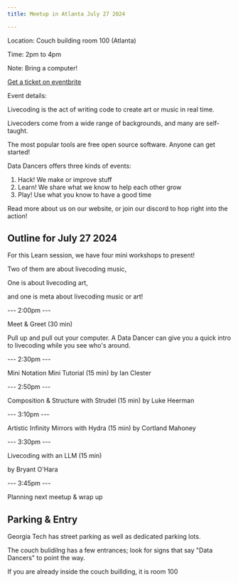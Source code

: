 ```yaml
---
title: Meetup in Atlanta July 27 2024

---
```


Location: Couch building room 100 (Atlanta)

Time: 2pm to 4pm 

Note: Bring a computer! 


[Get a ticket on eventbrite](https://www.eventbrite.com/e/livecode-data-dancers-learn-tickets-938339126587)

Event details:


Livecoding is the act of writing code to create art or music in real time.


Livecoders come from a wide range of backgrounds, and many are self-taught.

The most popular tools are free open source software. Anyone can get started!

Data Dancers offers three kinds of events:



1. Hack! We make or improve stuff
2. Learn! We share what we know to help each other grow
3. Play! Use what you know to have a good time



Read more about us on our website, or join our discord to hop right into the action!


## Outline for July 27 2024


For this Learn session, we have four mini workshops to present!


Two of them are about livecoding music,

One is about livecoding art,

and one is meta about livecoding music or art!


--- 2:00pm ---

Meet & Greet (30 min)

Pull up and pull out your computer.
A Data Dancer can give you a quick intro to livecoding while you see who's around.


--- 2:30pm ---

Mini Notation Mini Tutorial (15 min)
by Ian Clester

--- 2:50pm ---

Composition & Structure with Strudel (15 min)
by Luke Heerman

--- 3:10pm ---

Artistic Infinity Mirrors with Hydra (15 min)
by Cortland Mahoney

--- 3:30pm ---

Livecoding with an LLM (15 min)

by Bryant O'Hara


--- 3:45pm ---

Planning next meetup & wrap up


## Parking & Entry

Georgia Tech has street parking as well as dedicated parking lots.

The couch bulidilng has a few entrances; look for signs that say "Data Dancers" to point the way.

If you are already inside the couch buillding, it is room 100
